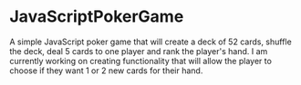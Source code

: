 # JavaScriptPokerGame
A simple JavaScript poker game that will create a deck of 52 cards, shuffle the deck, deal 5 cards to one player and rank the player's hand. I am currently working on creating functionality that will allow the player to choose if they want 1 or 2 new cards for their hand.  
